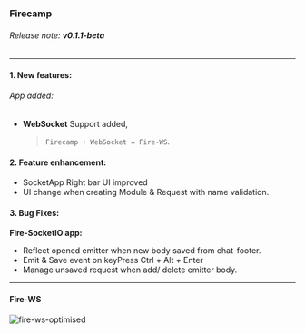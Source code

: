 ### Firecamp    
###### Release note: **v0.1.1-beta**
------------------

#### **1. New features:**

###### App added:
- **WebSocket** Support added, 
    > `Firecamp + WebSocket = Fire-WS`.

#### **2. Feature enhancement:**
    
- SocketApp Right bar UI improved
- UI change when creating Module & Request with name validation.

#### **3. Bug Fixes:**

**Fire-SocketIO app:**

- Reflect opened emitter when new body saved from chat-footer.
- Emit & Save event on keyPress Ctrl + Alt + Enter
- Manage unsaved request when add/ delete emitter body.    

----------

#### Fire-WS
![fire-ws-optimised](https://user-images.githubusercontent.com/5078921/51830281-7f632480-2315-11e9-8966-2f7fe7a01df1.gif)

